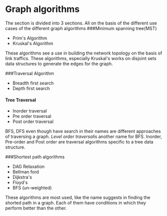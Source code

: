 # Graph algorithms
The section is divided into 3 sections. All on the basis of the different use cases of the different graph algorithms 
###Minimum spanning tree(MST)
* Prim's Algorithm
* Kruskal's Algorithm

These algorithms see a use in building the network topology on the basis of link traffics. 
These algorithms, especially Kruskal's works on disjoint sets data structures to generate the
edges for the graph.

###Traversal Algorithm 
* Breadth first search 
* Depth first search 

#### Tree Traversal 
* Inorder traversal 
* Pre order traversal 
* Post order traversal 

BFS, DFS even though have search in their names are different approaches of traversing a graph.
<i>Level order traversal</i>is another name for BFS. Inorder, Pre-order and Post order are traversal algorithms specific to a tree data 
structure.

###Shortest path algorithms
* DAG Relaxation
* Bellman ford
* Dijkstra's
* Floyd's
* BFS (un-weighted)

These algorithms are most used, like the name suggests in finding the shorted path in  a graph. Each of them have conditions in which they perform better than the other.
